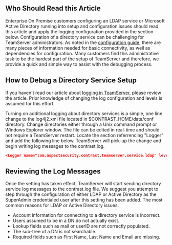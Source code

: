 <!--
title: "Debugging the Configuration of Active Directory or LDAP authentication services."
description: "Debugging the Configuration of Active Directory or LDAP authentication services."
tags: "Debug LDAP AD logging"
-->

## Who Should Read this Article
Enterprise On Premise customers configuring an LDAP service or Microsoft Active Directory running into setup and configuration issues should read this article and apply the logging configuration provided in the section below. Configuration of a directory service can be challenging for TeamServer administrators. As noted in the [configuration guide](admin_tsconfig.html#ts), there are many pieces of information needed for basic connectivity, as well as dependencies for configuration. Many customers find this administrative task to be the hardest part of the setup of TeamServer and therefore, we provide a quick and simple way to assist with the debugging process.

## How to Debug a Directory Service Setup
If you haven't read our article about [logging in TeamServer](admin_tsconfig.html#log), please review the article. Prior knowledge of changing the log configuration and levels is assumed for this effort. 

Turning on additional logging about directory services is a simple, one line change to the log4j2.xml file located in $CONTRAST_HOME/data/conf directory. Change directories either through a Unix command prompt or Windows Explorer window. The file can be edited in real-time and should not require a TeamServer restart. Locate the section referrencing "Logger" and add the following line below. TeamServer will pick-up the change and begin writing log messages to the contrast.log.

```json
<Logger name="com.aspectsecurity.contrast.teamserver.service.ldap" level="TRACE"></Logger>
```

## Reviewing the Log Messages
Once the setting has taken effect, TeamServer will start sending directory service log messages to the contrast.log file. We suggest you attempt to step through the configuration of either LDAP or Active Directory as the SuperAdmin credentialed user after this setting has been added. The most common reasons for LDAP or Active Directory issues:

* Account information for connecting to a directory service is incorrect.
* Users assumed to be in a DN do not actually exist.
* Lookup fields such as mail or userID are not correctly populated.
* The sub-tree of a DN is not searchable.
* Required fields such as First Name, Last Name and Email are missing.
